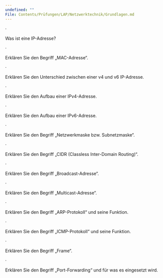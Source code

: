 ```yaml
---
undefined: ""
File: Contents/Prüfungen/LAP/Netzwerktechnik/Grundlagen.md
---
```



·

Was ist eine IP-Adresse?

·

Erklären Sie den Begriff „MAC-Adresse“.

·

Erklären Sie den Unterschied zwischen einer v4 und v6 IP-Adresse.

·

Erklären Sie den Aufbau einer IPv4-Adresse.

·

Erklären Sie den Aufbau einer IPv6-Adresse.

·

Erklären Sie den Begriff „Netzwerkmaske bzw. Subnetzmaske“.

·

Erklären Sie den Begriff „CIDR (Classless Inter-Domain Routing)“.

·

Erklären Sie den Begriff „Broadcast-Adresse“.

·

Erklären Sie den Begriff „Multicast-Adresse“.

·

Erklären Sie den Begriff „ARP-Protokoll“ und seine Funktion.

·

Erklären Sie den Begriff „ICMP-Protokoll“ und seine Funktion.

·

Erklären Sie den Begriff „Frame“.

·

Erklären Sie den Begriff „Port-Forwarding“ und für was es eingesetzt wird.
